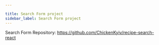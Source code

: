 ```yaml
---

title: Search Form project
sidebar_label: Search Form project
---
```


Search Form Repository: https://github.com/ChickenKyiv/recipe-search-react
